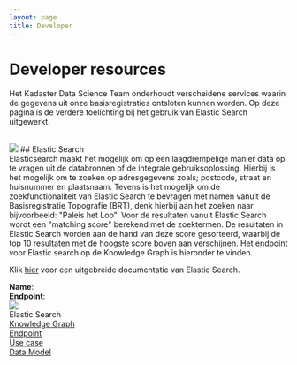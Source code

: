 ```yaml
---
layout: page
title: Developer
---
```


<link rel="stylesheet" href="/assets/css/developer.css">

# Developer resources

Het Kadaster Data Science Team onderhoudt verscheidene services waarin de gegevens uit onze basisregistraties ontsloten kunnen worden. Op deze pagina is de verdere toelichting bij het gebruik van Elastic Search uitgewerkt.

<br/>

<img class="developerpageIcon" src="/assets/images/elastic-search-logo.png">
## Elastic Search
<br>
Elasticsearch maakt het mogelijk om op een laagdrempelige manier data op te vragen uit de databronnen of de integrale gebruiksoplossing. Hierbij is het mogelijk om te zoeken op adresgegevens zoals; postcode, straat en huisnummer en plaatsnaam. Tevens is het mogelijk om de zoekfunctionaliteit van Elastic Search te bevragen met namen vanuit de Basisregistratie Topografie (BRT), denk hierbij aan het zoeken naar bijvoorbeeld: "Paleis het Loo". Voor de resultaten vanuit Elastic Search wordt een "matching score" berekend met de zoektermen. De resultaten in Elastic Search worden aan de hand van deze score gesorteerd, waarbij de top 10 resultaten met de hoogste score boven aan verschijnen. Het endpoint voor Elastic search op de Knowledge Graph is hieronder te vinden.

<br/>

Klik <a href="https://www.elastic.co/guide/en/elasticsearch/reference/current/search-your-data.html">hier</a> voor een uitgebreide documentatie van Elastic Search.

<div class="endpointContainer mobileHidden">
    <div><b>Name</b>:</div>
    <div><b>Endpoint</b>:</div>
    <div></div>
    <div></div>
    <div></div>
</div>

<div class="endpointContainer">
    <div class="endpointContainer_title mobileSpan">
        <img class="endpointContainerTitle_image" src="/assets/images/elastic-search-logo.png">
        <div>
            <div class="endpointContainerTitle_maintext">Elastic Search</div>
            <div class="endpointContainerTitle_subtext"><a href="https://data.labs.kadaster.nl/kadaster/kg/">Knowledge Graph</a></div>
        </div>
    </div>
    <div class="mobileSpan"><a href="https://data.labs.kadaster.nl/kadaster/kg/elasticsearch/search/query">Endpoint</a></div>
    <div class="endpointContainer_center"><a href="/cases/integralegebruiksoplossing">Use case</a></div>
    <div class="endpointContainer_center"><a href="https://kadaster.wvr.io/sdo-target-model/home">Data Model</a></div>
</div>

